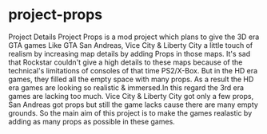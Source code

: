# project-props
Project Details Project Props is a mod project which plans to give the 3D era GTA games Like GTA San Andreas, Vice City &amp; Liberty City a little touch of realism by increasing map details by adding Props in those maps. It's sad that Rockstar couldn't give a high details to these maps because of the technical's limitations of consoles of that time PS2/X-Box. But in the HD era games, they filled all the empty space with many props. As a result the HD era games are looking so realistic &amp; immersed.In this regard the 3rd era games are lacking too much. Vice City &amp; Liberty City got only a few props, San Andreas got props but still the game lacks cause there are many empty grounds. So the main aim of this project is to make the games realastic by adding as many props as possible in these games.
